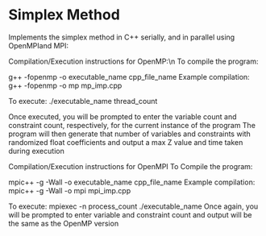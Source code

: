 # Simplex Method
Implements the simplex method in C++ serially, and in parallel using OpenMPIand MPI:

Compilation/Execution instructions for OpenMP:\n
To compile the program:

g++ -fopenmp -o executable_name cpp_file_name
Example compilation:
g++ -fopenmp -o mp mp_imp.cpp

To execute:
./executable_name thread_count

Once executed, you will be prompted to enter the variable count and constraint
count, respectively, for the current instance of the program
The program will then generate that number of variables and constraints with
randomized float coefficients and output a max Z value and time taken during
execution

Compilation/Execution instructions for OpenMPI
To Compile the program:

mpic++ -g -Wall -o executable_name cpp_file_name
Example compilation:
mpic++ -g -Wall -o mpi mpi_imp.cpp

To execute:
mpiexec -n process_count ./executable_name
Once again, you will be prompted to enter variable and constraint count and
output will be the same as the OpenMP version
